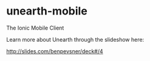 # unearth-mobile
The Ionic Mobile Client

Learn more about Unearth through the slideshow here:

http://slides.com/benpevsner/deck#/4
